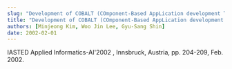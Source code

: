 ```yaml
---
slug: "Development of COBALT (COmponent-Based AppLication development Tool) for Modeling and Constructing EJB based Components"
title: "Development of COBALT (COmponent-Based AppLication development Tool) for Modeling and Constructing EJB based Components"
authors: [Minjeong Kim, Woo Jin Lee, Gyu-Sang Shin]
date: 2002-02-01
---
```


IASTED Applied Informatics-AI'2002 , Innsbruck, Austria, pp. 204-209, Feb. 2002.
